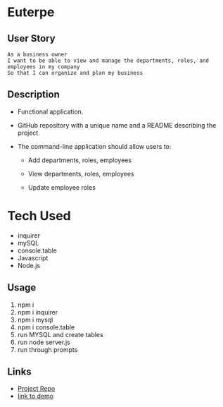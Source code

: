 # Euterpe

## User Story
```
As a business owner
I want to be able to view and manage the departments, roles, and employees in my company
So that I can organize and plan my business
```
## Description
* Functional application.

* GitHub repository with a unique name and a README describing the project.

* The command-line application should allow users to:

  * Add departments, roles, employees

  * View departments, roles, employees

  * Update employee roles

# Tech Used
- inquirer
- mySQL
- console.table
- Javascript
- Node.js

## Usage
1. npm i
2. npm i inquirer
3. npm i mysql
4. npm i console.table
5. run MYSQL and create tables
6. run node server.js
7. run through prompts  

## Links

  - [Project Repo](https://github.com/AleksaMik/Euterpe)
- [link to demo]()
